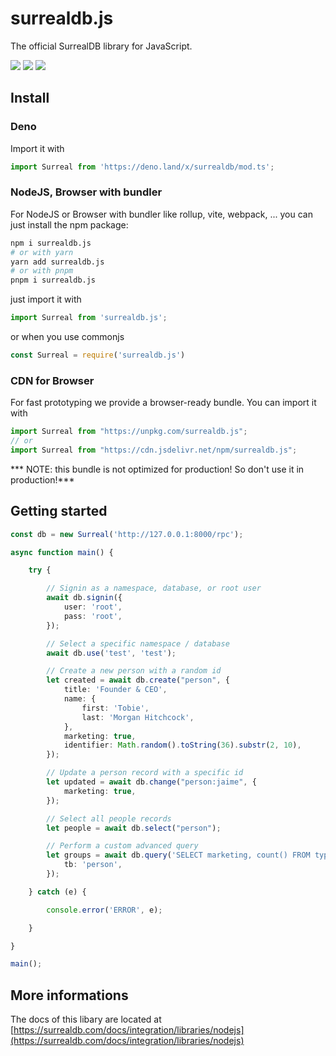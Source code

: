 # surrealdb.js

The official SurrealDB library for JavaScript.

[![](https://img.shields.io/badge/status-beta-ff00bb.svg?style=flat-square)](https://github.com/surrealdb/surrealdb.js) [![](https://img.shields.io/badge/docs-view-44cc11.svg?style=flat-square)](https://surrealdb.com/docs/integration/libraries/javascript) [![](https://img.shields.io/badge/license-Apache_License_2.0-00bfff.svg?style=flat-square)](https://github.com/surrealdb/surrealdb.js)

## Install

### Deno
Import it with

```ts
import Surreal from 'https://deno.land/x/surrealdb/mod.ts';
```

### NodeJS, Browser with bundler
For NodeJS or Browser with bundler like rollup, vite, webpack, ... you can just install the npm package:

```sh
npm i surrealdb.js
# or with yarn
yarn add surrealdb.js
# or with pnpm
pnpm i surrealdb.js
```

just import it with 

```ts
import Surreal from 'surrealdb.js';
```

or when you use commonjs

```ts
const Surreal = require('surrealdb.js')
```

### CDN for Browser
For fast prototyping we provide a browser-ready bundle. You can import it with
```ts
import Surreal from "https://unpkg.com/surrealdb.js";
// or
import Surreal from "https://cdn.jsdelivr.net/npm/surrealdb.js";
```

*** NOTE: this bundle is not optimized for production! So don't use it in production!***

## Getting started

```ts
const db = new Surreal('http://127.0.0.1:8000/rpc');

async function main() {

	try {

		// Signin as a namespace, database, or root user
		await db.signin({
			user: 'root',
			pass: 'root',
		});

		// Select a specific namespace / database
		await db.use('test', 'test');

		// Create a new person with a random id
		let created = await db.create("person", {
			title: 'Founder & CEO',
			name: {
				first: 'Tobie',
				last: 'Morgan Hitchcock',
			},
			marketing: true,
			identifier: Math.random().toString(36).substr(2, 10),
		});

		// Update a person record with a specific id
		let updated = await db.change("person:jaime", {
			marketing: true,
		});

		// Select all people records
		let people = await db.select("person");

		// Perform a custom advanced query
		let groups = await db.query('SELECT marketing, count() FROM type::table($tb) GROUP BY marketing', {
			tb: 'person',
		});

	} catch (e) {

		console.error('ERROR', e);

	}

}

main();
```

## More informations
The docs of this libary are located at [https://surrealdb.com/docs/integration/libraries/nodejs](https://surrealdb.com/docs/integration/libraries/nodejs)
